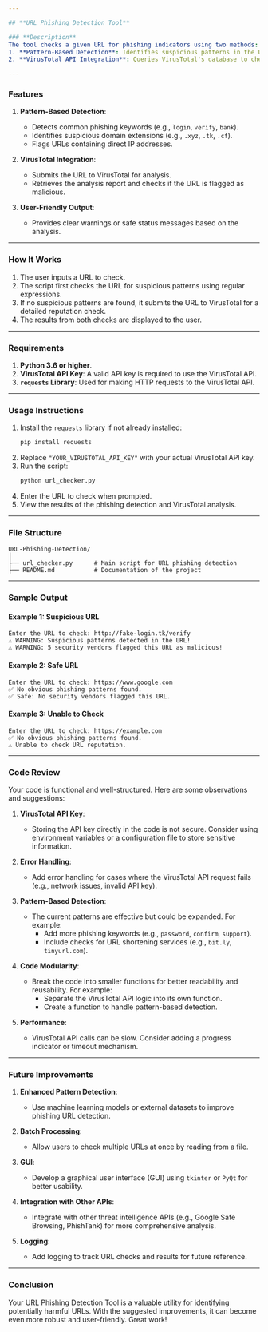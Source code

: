 ```yaml
---

## **URL Phishing Detection Tool**

### **Description**
The tool checks a given URL for phishing indicators using two methods:
1. **Pattern-Based Detection**: Identifies suspicious patterns in the URL (e.g., fake login pages, scam keywords, suspicious domain extensions, or direct IP usage).
2. **VirusTotal API Integration**: Queries VirusTotal's database to check if the URL has been flagged as malicious by security vendors.

---
```


### **Features**
1. **Pattern-Based Detection**:
   - Detects common phishing keywords (e.g., `login`, `verify`, `bank`).
   - Identifies suspicious domain extensions (e.g., `.xyz`, `.tk`, `.cf`).
   - Flags URLs containing direct IP addresses.

2. **VirusTotal Integration**:
   - Submits the URL to VirusTotal for analysis.
   - Retrieves the analysis report and checks if the URL is flagged as malicious.

3. **User-Friendly Output**:
   - Provides clear warnings or safe status messages based on the analysis.

---

### **How It Works**
1. The user inputs a URL to check.
2. The script first checks the URL for suspicious patterns using regular expressions.
3. If no suspicious patterns are found, it submits the URL to VirusTotal for a detailed reputation check.
4. The results from both checks are displayed to the user.

---

### **Requirements**
1. **Python 3.6 or higher**.
2. **VirusTotal API Key**: A valid API key is required to use the VirusTotal API.
3. **`requests` Library**: Used for making HTTP requests to the VirusTotal API.

---

### **Usage Instructions**
1. Install the `requests` library if not already installed:
   ```bash
   pip install requests
   ```
2. Replace `"YOUR_VIRUSTOTAL_API_KEY"` with your actual VirusTotal API key.
3. Run the script:
   ```bash
   python url_checker.py
   ```
4. Enter the URL to check when prompted.
5. View the results of the phishing detection and VirusTotal analysis.

---

### **File Structure**
```
URL-Phishing-Detection/
│
├── url_checker.py      # Main script for URL phishing detection
├── README.md           # Documentation of the project
```

---

### **Sample Output**
#### Example 1: Suspicious URL
```plaintext
Enter the URL to check: http://fake-login.tk/verify
⚠️ WARNING: Suspicious patterns detected in the URL!
⚠️ WARNING: 5 security vendors flagged this URL as malicious!
```

#### Example 2: Safe URL
```plaintext
Enter the URL to check: https://www.google.com
✅ No obvious phishing patterns found.
✅ Safe: No security vendors flagged this URL.
```

#### Example 3: Unable to Check
```plaintext
Enter the URL to check: https://example.com
✅ No obvious phishing patterns found.
⚠️ Unable to check URL reputation.
```

---

### **Code Review**
Your code is functional and well-structured. Here are some observations and suggestions:

1. **VirusTotal API Key**:
   - Storing the API key directly in the code is not secure. Consider using environment variables or a configuration file to store sensitive information.

2. **Error Handling**:
   - Add error handling for cases where the VirusTotal API request fails (e.g., network issues, invalid API key).

3. **Pattern-Based Detection**:
   - The current patterns are effective but could be expanded. For example:
     - Add more phishing keywords (e.g., `password`, `confirm`, `support`).
     - Include checks for URL shortening services (e.g., `bit.ly`, `tinyurl.com`).

4. **Code Modularity**:
   - Break the code into smaller functions for better readability and reusability. For example:
     - Separate the VirusTotal API logic into its own function.
     - Create a function to handle pattern-based detection.

5. **Performance**:
   - VirusTotal API calls can be slow. Consider adding a progress indicator or timeout mechanism.

---

### **Future Improvements**
1. **Enhanced Pattern Detection**:
   - Use machine learning models or external datasets to improve phishing URL detection.

2. **Batch Processing**:
   - Allow users to check multiple URLs at once by reading from a file.

3. **GUI**:
   - Develop a graphical user interface (GUI) using `tkinter` or `PyQt` for better usability.

4. **Integration with Other APIs**:
   - Integrate with other threat intelligence APIs (e.g., Google Safe Browsing, PhishTank) for more comprehensive analysis.

5. **Logging**:
   - Add logging to track URL checks and results for future reference.

---
### **Conclusion**
Your URL Phishing Detection Tool is a valuable utility for identifying potentially harmful URLs. With the suggested improvements, it can become even more robust and user-friendly. Great work!